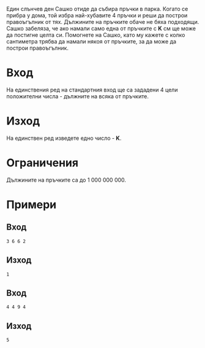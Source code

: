Един слънчев ден Сашко отиде да събира пръчки в парка. Когато се прибра у дома, той избра най-хубавите 4 пръчки и реши да построи правоъгълник от тях. Дължините на пръчките обаче не бяха подходящи. Сашко забеляза, че ако намали само една от пръчките с **K** см ще може да постигне целта си. Помогнете на Сашко, като му кажете с колко сантиметра трябва да намали някоя от пръчките, за да може да построи правоъгълник. 

# Вход
На единствения ред на стандартния вход ще са зададени 4 цели положителни числа - дължните на всяка от пръчките.

# Изход
На единствен ред изведете едно число - **K**.

# Ограничения
Дължините на пръчките са до 1 000 000 000. 

# Примери

## Вход

```
3 6 6 2
```

## Изход

```
1
```

## Вход

```
4 4 9 4
```

## Изход

```
5
```